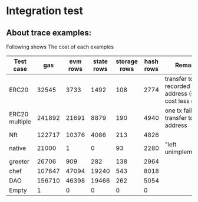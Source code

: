 # Integration test

## About trace examples:

Following shows The cost of each examples 

| Test case |    gas    | evm rows | state rows | storage rows | hash rows | Remarks |
| --------- | --------- | -------- | ---------- | ------------ | --------- | ------- |
| ERC20     | 32545 | 3733 | 1492 | 108 | 2774 | transfer to a recorded address (so cost less gas)
| ERC20 multiple | 241892 | 21691 | 8879 | 190 | 4940 | one tx fail for transfer to 0 address
| Nft | 122717 | 10376 | 4086 | 213 | 4826 |
| native | 21000 | 1 | 0 | 93 | 2280 | "left unimplemented"
| greeter | 26706 | 909 | 282 | 138 | 2964 |
| chef | 107647 | 47094 | 19240 | 543 | 8018 |
| DAO | 156710 | 46398 | 19466 | 262 | 5054 |
| Empty | 1 | 0 | 0 | 0 | 0 |
